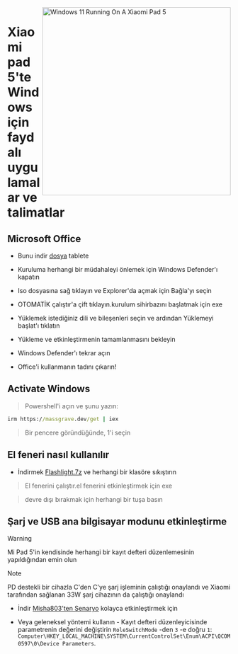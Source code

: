 <img align="right" src="https://raw.githubusercontent.com/erdilS/Port-Windows-11-Xiaomi-Pad-5/main/nabu.png" width="425" alt="Windows 11 Running On A Xiaomi Pad 5">

# Xiaomi pad 5'te Windows için faydalı uygulamalar ve talimatlar

## Microsoft Office

- Bunu indir [dosya](https://mega.nz/file/Q7p1XK6L#J-KPp_-MNJ8iXGqEwwZ3_sfv2tMiq_AJjUiiaX6TBrI) tablete
  
- Kuruluma herhangi bir müdahaleyi önlemek için Windows Defender'ı kapatın
  
- Iso dosyasına sağ tıklayın ve Explorer'da açmak için Bağla'yı seçin

- OTOMATİK çalıştır'a çift tıklayın.kurulum sihirbazını başlatmak için exe
  
- Yüklemek istediğiniz dili ve bileşenleri seçin ve ardından Yüklemeyi başlat'ı tıklatın
  
- Yükleme ve etkinleştirmenin tamamlanmasını bekleyin

- Windows Defender'ı tekrar açın

- Office'i kullanmanın tadını çıkarın!

 ## Activate Windows

> Powershell'i açın ve şunu yazın: 

  ```cmd
irm https://massgrave.dev/get | iex 
```
> Bir pencere göründüğünde, 1'i seçin

 ## El feneri nasıl kullanılır

 - İndirmek [Flashlight.7z](https://github.com/erdilS/Port-Windows-11-Xiaomi-Pad-5/releases/download/1.0/flashlight_fix.7z) ve herhangi bir klasöre sıkıştırın

> El fenerini çalıştır.el fenerini etkinleştirmek için exe

> devre dışı bırakmak için herhangi bir tuşa basın

## Şarj ve USB ana bilgisayar modunu etkinleştirme

> [!WARNING]
>  Mi Pad 5'in kendisinde herhangi bir kayıt defteri düzenlemesinin yapıldığından emin olun

> [!NOTE]
> PD destekli bir cihazla C'den C'ye şarj işleminin çalıştığı onaylandı ve Xiaomi tarafından sağlanan 33W şarj cihazının da çalıştığı onaylandı

- İndir [Misha803'ten Senaryo](https://t.me/droidscripts/52) kolayca etkinleştirmek için
 
- Veya geleneksel yöntemi kullanın - Kayıt defteri düzenleyicisinde parametrenin değerini değiştirin ```RoleSwitchMode``` -den ```3``` -e doğru ```1```: ```Computer\HKEY_LOCAL_MACHINE\SYSTEM\CurrentControlSet\Enum\ACPI\QCOM0597\0\Device Parameters```. 


